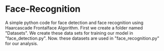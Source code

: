 # Face-Recognition
A simple python code for face detection and face recognition using Haarcascade Frontalface Algorithm.
First we create a folder named "Datasets".
We create these data sets for training our model in "face_detection.py".
Now. these datasets are used in "face_recognition.py" for our analysis.
